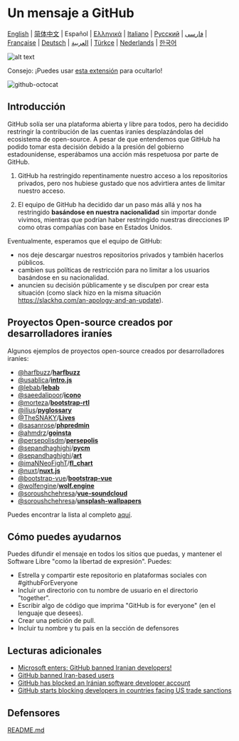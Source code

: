 # Un mensaje a GitHub

[English](./README.md) | [简体中文](./README-CN.md) | Español | [Ελληνικά](./README-GR.md) | [Italiano](./README-IT.md) | [Русский](./README-RU.md) | [فارسی](./README-PER.md) | [Française](./README-FR.md) | [Deutsch](./README-DE.md) | [العربية](./README-AR.md) | [Türkçe](./README-TR.md) | [Nederlands](./README-NL.md) | [한국어](./README-KO.md)

![alt text](./message.png)

Consejo: ¡Puedes usar [esta extensión](https://github.com/MohamadKh75/ShutHub) para ocultarlo!

![github-octocat](https://user-images.githubusercontent.com/16706911/61997137-7aa7df00-b0b2-11e9-97f1-f452855fe21c.png)

## Introducción

GitHub solía ser una plataforma abierta y libre para todos, pero ha decidido restringir la contribución de las cuentas iraníes desplazándolas del ecosistema de open-source.
A pesar de que entendemos que GitHub ha podido tomar esta decisión debido a la presión del gobierno estadounidense, esperábamos una acción más respetuosa por parte de GitHub.


1) GitHub ha restringido repentinamente nuestro acceso a los repositorios privados, pero nos hubiese gustado que nos advirtiera antes de limitar nuestro acceso.

2) El equipo de GitHub ha decidido dar un paso más allá y nos ha restringido **basándose en nuestra nacionalidad** sin importar donde vivimos, mientras que podrían haber restringido nuestras direcciones IP como otras compañías con base en Estados Unidos.


Eventualmente, esperamos que el equipo de GitHub:
- nos deje descargar nuestros repositorios privados y también hacerlos públicos.
- cambien sus políticas de restricción para no limitar a los usuarios basándose en su nacionalidad.
- anuncien su decisión públicamente y se disculpen por crear esta situación (como slack hizo en la misma situación  https://slackhq.com/an-apology-and-an-update).


## Proyectos Open-source creados por desarrolladores iraníes

Algunos ejemplos de proyectos open-source creados por desarrolladores iraníes:

- [@harfbuzz](https://github.com/harfbuzz)/[**harfbuzz**](https://github.com/harfbuzz/harfbuzz)
- [@usablica](https://github.com/usablica)/[**intro.js**](https://github.com/usablica/intro.js)
- [@lebab](https://github.com/lebab)/[**lebab**](https://github.com/lebab/lebab)
- [@saeedalipoor](https://github.com/saeedalipoor)/[**icono**](https://github.com/saeedalipoor/icono)
- [@morteza](https://github.com/morteza)/[**bootstrap-rtl**](https://github.com/morteza/bootstrap-rtl)
- [@ilius](https://github.com/ilius)/[**pyglossary**](https://github.com/ilius/pyglossary)
- [@TheSNAKY](https://github.com/TheSNAKY)/[**Lives**](https://github.com/TheSNAKY/Lives)
- [@sasanrose](https://github.com/sasanrose)/[**phpredmin**](https://github.com/sasanrose/phpredmin)
- [@ahmdrz](https://github.com/ahmdrz)/[**goinsta**](https://github.com/ahmdrz/goinsta)
- [@persepolisdm](https://github.com/persepolisdm)/[**persepolis**](https://github.com/persepolisdm/persepolis)
- [@sepandhaghighi](https://github.com/sepandhaghighi)/[**pycm**](https://github.com/sepandhaghighi/pycm)
- [@sepandhaghighi](https://github.com/sepandhaghighi)/[**art**](https://github.com/sepandhaghighi/art)
- [@imaNNeoFighT](https://github.com/imaNNeoFighT)/[**fl_chart**](https://github.com/imaNNeoFighT/fl_chart)
- [@nuxt](https://github.com/nuxt)/[**nuxt.js**](https://github.com/nuxt/nuxt.js)
- [@bootstrap-vue](https://github.com/bootstrap-vue)/[**bootstrap-vue**](https://github.com/bootstrap-vue/bootstrap-vue)
- [@wolfengine](https://github.com/wolfengine)/[**wolf.engine**](https://github.com/wolfengine/wolf.engine)
- [@soroushchehresa](https://github.com/soroushchehresa)/[**vue-soundcloud**](https://github.com/soroushchehresa/vue-soundcloud)
- [@soroushchehresa](https://github.com/soroushchehresa)/[**unsplash-wallpapers**](https://github.com/soroushchehresa/unsplash-wallpapers)

Puedes encontrar la lista al completo [aquí](https://github.com/mohebifar/made-in-iran).

## Cómo puedes ayudarnos

Puedes difundir el mensaje en todos los sitios que puedas, y mantener el Software Libre "como la libertad de expresión".
Puedes:

- Estrella y compartir este repositorio en plataformas sociales con #githubForEveryone
- Incluir un directorio con tu nombre de usuario en el directorio "together".
- Escribir algo de código que imprima "GitHub is for everyone" (en el lenguaje que desees).
- Crear una petición de pull.
- Incluir tu nombre y tu país en la sección de defensores

## Lecturas adicionales

  - [Microsoft enters: GitHub banned Iranian developers!](https://medium.com/@d.aliyamini/microsoft-enters-github-banned-iranian-developers-843f7c60a146)
  - [GitHub banned Iran-based users](https://financialtribune.com/articles/sci-tech/99111/github-bans-iran-based-users)
  - [GitHub has blocked an Iránian software developer account](https://hub.packtpub.com/github-has-blocked-an-iranian-software-developers-account)
  - [GitHub starts blocking developers in countries facing US trade sanctions](https://www.zdnet.com/article/github-starts-blocking-developers-in-countries-facing-us-trade-sanctions)

 ## Defensores

 [README.md](README.md#supporters)
